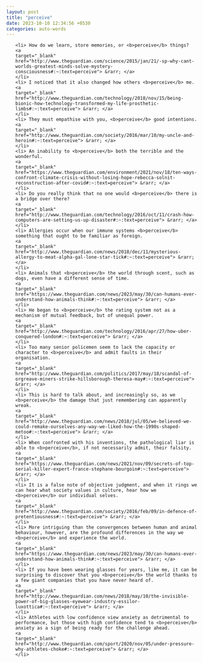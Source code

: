 ```yaml
---
layout: post
title: "perceive"
date: 2023-10-10 12:34:56 +0530
categories: auto-words
---
```

<ol>

    <li> How do we learn, store memories, or <b>perceive</b> things?
    <a 
    target="_blank" 
    href="http://www.theguardian.com/science/2015/jan/21/-sp-why-cant-worlds-greatest-minds-solve-mystery-consciousness#:~:text=perceive"> &rarr; </a>
    </li>
    <li> I noticed that it also changed how others <b>perceive</b> me.
    <a 
    target="_blank" 
    href="http://www.theguardian.com/technology/2018/nov/15/being-bionic-how-technology-transformed-my-life-prosthetic-limbs#:~:text=perceive"> &rarr; </a>
    </li>
    <li> They must empathise with you, <b>perceive</b> good intentions.
    <a 
    target="_blank" 
    href="http://www.theguardian.com/society/2016/mar/10/my-uncle-and-heroin#:~:text=perceive"> &rarr; </a>
    </li>
    <li> An inability to <b>perceive</b> both the terrible and the wonderful.
    <a 
    target="_blank" 
    href="https://www.theguardian.com/environment/2021/nov/18/ten-ways-confront-climate-crisis-without-losing-hope-rebecca-solnit-reconstruction-after-covid#:~:text=perceive"> &rarr; </a>
    </li>
    <li> Do you really think that no one would <b>perceive</b> there is a bridge over there?
    <a 
    target="_blank" 
    href="http://www.theguardian.com/technology/2016/oct/11/crash-how-computers-are-setting-us-up-disaster#:~:text=perceive"> &rarr; </a>
    </li>
    <li> Allergies occur when our immune systems <b>perceive</b> something that ought to be familiar as foreign.
    <a 
    target="_blank" 
    href="http://www.theguardian.com/news/2018/dec/11/mysterious-allergy-to-meat-alpha-gal-lone-star-tick#:~:text=perceive"> &rarr; </a>
    </li>
    <li> Animals that <b>perceive</b> the world through scent, such as dogs, even have a different sense of time.
    <a 
    target="_blank" 
    href="https://www.theguardian.com/news/2023/may/30/can-humans-ever-understand-how-animals-think#:~:text=perceive"> &rarr; </a>
    </li>
    <li> He began to <b>perceive</b> the rating system not as a mechanism of mutual feedback, but of unequal power.
    <a 
    target="_blank" 
    href="http://www.theguardian.com/technology/2016/apr/27/how-uber-conquered-london#:~:text=perceive"> &rarr; </a>
    </li>
    <li> Too many senior policemen seem to lack the capacity or character to <b>perceive</b> and admit faults in their organisation.
    <a 
    target="_blank" 
    href="http://www.theguardian.com/politics/2017/may/18/scandal-of-orgreave-miners-strike-hillsborough-theresa-may#:~:text=perceive"> &rarr; </a>
    </li>
    <li> This is hard to talk about, and increasingly so, as we <b>perceive</b> the damage that just remembering can apparently wreak.
    <a 
    target="_blank" 
    href="http://www.theguardian.com/news/2018/jul/05/we-believed-we-could-remake-ourselves-any-way-we-liked-how-the-1990s-shaped-metoo#:~:text=perceive"> &rarr; </a>
    </li>
    <li> When confronted with his inventions, the pathological liar is able to <b>perceive</b>, if not necessarily admit, their falsity.
    <a 
    target="_blank" 
    href="https://www.theguardian.com/news/2021/nov/09/secrets-of-top-serial-killer-expert-france-stephane-bourgoin#:~:text=perceive"> &rarr; </a>
    </li>
    <li> It is a false note of objective judgment, and when it rings we can hear what society values in culture, hear how we <b>perceive</b> our individual selves.
    <a 
    target="_blank" 
    href="http://www.theguardian.com/society/2016/feb/09/in-defence-of-pretentiousness#:~:text=perceive"> &rarr; </a>
    </li>
    <li> More intriguing than the convergences between human and animal behaviour, however, are the profound differences in the way we <b>perceive</b> and experience the world.
    <a 
    target="_blank" 
    href="https://www.theguardian.com/news/2023/may/30/can-humans-ever-understand-how-animals-think#:~:text=perceive"> &rarr; </a>
    </li>
    <li> If you have been wearing glasses for years, like me, it can be surprising to discover that you <b>perceive</b> the world thanks to a few giant companies that you have never heard of.
    <a 
    target="_blank" 
    href="http://www.theguardian.com/news/2018/may/10/the-invisible-power-of-big-glasses-eyewear-industry-essilor-luxottica#:~:text=perceive"> &rarr; </a>
    </li>
    <li> Athletes with low confidence view anxiety as detrimental to performance, but those with high confidence tend to <b>perceive</b> anxiety as a sign of being ready for the challenge ahead.
    <a 
    target="_blank" 
    href="http://www.theguardian.com/sport/2020/nov/05/under-pressure-why-athletes-choke#:~:text=perceive"> &rarr; </a>
    </li>